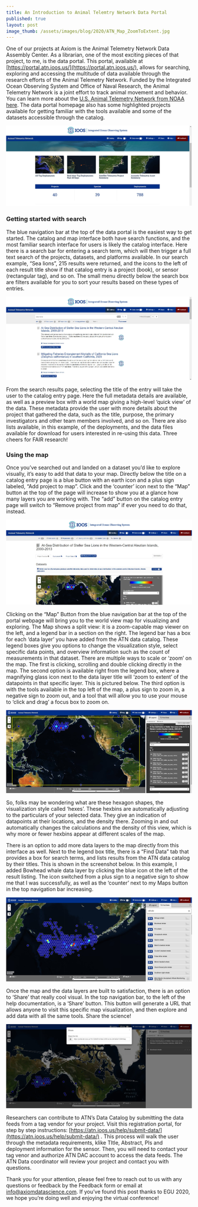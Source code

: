 ```yaml
---
title: An Introduction to Animal Telemtry Network Data Portal
published: true
layout: post
image_thumb: /assets/images/blog/2020/ATN_Map_ZoomToExtent.jpg
---
```


One of our projects at Axiom is the Animal Telemetry Network Data Assembly Center. As a librarian, one of the most exciting pieces of that project, to me, is the data portal. This portal, available at [https://portal.atn.ioos.us/](https://portal.atn.ioos.us/), allows for searching, exploring and accessing the multitude of data available through the research efforts of the Animal Telemetry Network. Funded by the Integrated Ocean Observing System and Office of Naval Research, the Animal Telemetry Network is a joint effort to track animal movement and behavior. You can learn more about the [U.S. Animal Telemetry Network from NOAA here](https://oceanservice.noaa.gov/ocean/animal-telemetry.html). The data portal homepage also has some highlighted projects available for getting familiar with the tools available and some of the datasets accessible through the catalog.

<img src="/assets/images/blog/2020/ATN_Portal_Highlights.jpg" class="img-responsive center-block"/>

### Getting started with search
The blue navigation  bar at the top of the data portal is the easiest way to get started. The catalog and map interface both have search functions, and the most familiar search interface for users is likely the catalog interface.
Here there is a search bar for entering a search term, which will then trigger a full text search of the projects, datasets, and platforms available. In our search example, “Sea lions”, 215 results were returned, and the icons to the left of each result title show if that catalog entry is a project (book), or sensor (rectangular tag), and so on. The small menu directly below the search box are filters available for you to sort your results based on these types of entries.

![ATN Search Overview](/assets/images/blog/2020/ATN_Search_Overview.jpg)

From the search results page, selecting the title of the entry will take the user to the catalog entry page. Here the full metadata details are available, as well as a preview box with a world map giving a high-level ‘quick view’ of the data. These metadata provide the user with more details about the project that gathered the data, such as the title, purpose, the primary investigators and other team members involved, and so on. There are also lists available, in this example, of the deployments, and the data files available for download for users interested in re-using this data. Three cheers for FAIR research!

### Using the map
Once you’ve searched out and landed on a dataset you’d like to explore visually, it’s easy to add that data to your map. Directly below the title on a catalog entry page is a blue button with an earth icon and a plus sign labeled, “Add project to map”. Click and the ‘counter’ icon next to the “Map” button at the top of the page will increase to show you at a glance how many layers you are working with. The “add” button on the catalog entry page will switch to “Remove project from map” if ever you need to do that, instead.

![Search Catalog Entry](/assets/images/blog/2020/ATN_Catalog_Overview.jpg)

Clicking on the “Map” Button from the blue navigation bar at the top of the portal webpage will bring you to the world view map for visualizing and exploring. The Map shows a split view: it is a zoom-capable map viewer on the left, and a legend bar in a section on the right. The legend bar has a box for each ‘data layer’ you have added from the ATN data catalog. These legend boxes give you options to change the visualization style, select specific data points, and overview information such as the count of measurements in that dataset.
There are multiple ways to scale or ‘zoom’ on the map. The first is clicking, scrolling and double clicking directly in the map. The second option is available right from the legend box, where a magnifying glass icon next to the data layer title will ‘zoom to extent’ of the datapoints in that specific layer. This is pictured below. The third option is with the tools available in the top left of the map, a plus sign to zoom in, a negative sign to zoom out, and a tool that will allow you to use your mouse to ‘click and drag’ a focus box to zoom on.

![Using 'Zoom to extent' on the Map](/assets/images/blog/2020/ATN_Map_ZoomToExtent.jpg)

So, folks may be wondering what are these hexagon shapes, the visualization style called ‘hexes’. These hexbins are automatically adjusting to the particulars of your selected data. They give an indication of datapoints at their locations, and the density there. Zooming in and out automatically changes the calculations and the density of this view, which is why more or fewer hexbins appear at different scales of the map. 

There is an option to add more data layers to the map directly from this interface as well. Next to the legend box title, there is a “Find Data” tab that provides a box for search terms, and lists results from the ATN data catalog by their titles. This is shown in the screenshot below. In this example, I added Bowhead whale data layer by clicking the blue icon ot the left of the result listing. The icon switched from a plus sign to a negative sign to show me that I was successfully, as well as the ‘counter’ next to my Maps button in the top navigation bar increasing.

![An overview of the Find Data tab in the map](/assets/images/blog/2020/ATN_Map_QuickSearch.jpg)

Once the map and the data layers are built to satisfaction, there is an option to ‘Share’ that really cool visual. In the top navigation bar, to the left of the help documentation, is a ‘Share’ button. This button will generate a URL that allows anyone to visit this specific map visualization, and then explore and add data with all the same tools. Share the science!

![Creating a 'Share' link](/assets/images/blog/2020/ATN_Map_Share.jpg)

Researchers can contribute to ATN’s Data Catalog by submitting the data feeds from a tag vendor for your project. Visit this registration portal, for step by step instructions: [https://atn.ioos.us/help/submit-data/](https://atn.ioos.us/help/submit-data/) . This process will walk the user through the metadata requirements, klike TItle, Abstract, PIs and deployment information for the sensor. Then, you will need to contact your tag venor and authorize ATN DAC account to access the data feeds. The ATN Data coordinator will review your project and contact you with questions.

Thank you for your attention, please feel free to reach out to us with any questions or feedback by the Feedback form or email at <info@axiomdatascience.com>. If you’ve found this post thanks to EGU 2020, we hope you’re doing well and enjoying the virtual conference! 

